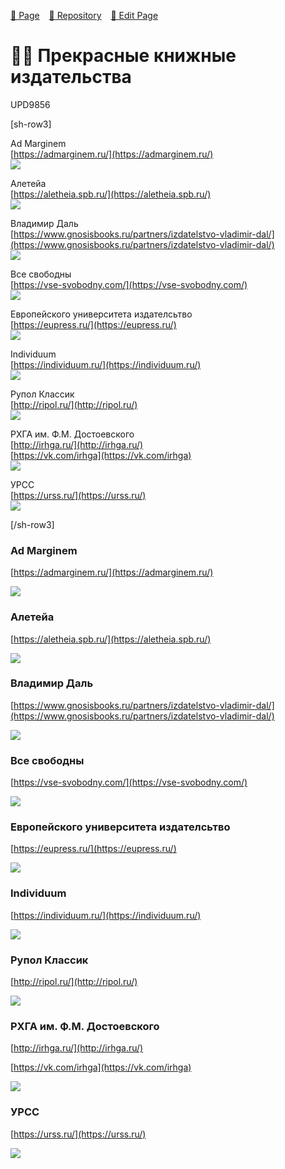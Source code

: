 <style>
	@import url("/utils/css/bootstrap-grid.css");
	@import url("/utils/css/iframe-youtube.css");
</style>
<script src="/shortcutsjs/shortcuts-v4.js" defer></script>

 
[🚀 Page](https://andrewalevin.github.io/publishers) &ensp;  [🏰 Repository](https://github.com/andrewalevin/andrewalevin.github.io) &ensp;  [🔨 Edit Page](https://github.com/andrewalevin/andrewalevin.github.io/edit/main/publishers.md)

# 📕📇 Прекрасные книжные издательства

UPD9856


[sh-row3]

Ad Marginem  
[https://admarginem.ru/](https://admarginem.ru/)  
![](https://admarginem.ru/wp-content/uploads/2019/04/logo-2x.png)


Алетейа  
[https://aletheia.spb.ru/](https://aletheia.spb.ru/)  
![](https://static.tildacdn.com/tild3236-6235-4434-a339-663062653038/Logo_2_bel__.png)


Владимир Даль  
[https://www.gnosisbooks.ru/partners/izdatelstvo-vladimir-dal/](https://www.gnosisbooks.ru/partners/izdatelstvo-vladimir-dal/)  
![](https://www.gnosisbooks.ru/upload/iblock/79b/79b840a4b0cbcf96f12c2a68260c4104.png)


Все свободны  
[https://vse-svobodny.com/](https://vse-svobodny.com/)  
![](https://vse-svobodny.com/wp-content/uploads/2022/03/cropped-%D0%BB%D0%BE%D0%B3%D0%BE%D1%82%D0%B8%D0%BF-%D0%92%D0%A1-2021-140x126.jpg)


Европейского университета издателсьтво  
[https://eupress.ru/](https://eupress.ru/)  
![](https://eupress.ru/design/logo-new.jpg)


Individuum  
[https://individuum.ru/](https://individuum.ru/)  
![](https://a.bmstatic.com/iu/full_logo-b748aeaaec0d89e277b478deb217e7df.svg)


Рупол Классик  
[http://ripol.ru/](http://ripol.ru/)  
![](http://ripol.ru/i/logo-ripol.svg)


РХГА им. Ф.М. Достоевского  
[http://irhga.ru/](http://irhga.ru/)  
[https://vk.com/irhga](https://vk.com/irhga)  
![](http://irhga.ru/wp-content/uploads/2017/12/reshetka1.jpg)


УРСС  
[https://urss.ru/](https://urss.ru/)  
![](https://urss.ru/design/logo_ru_5.jpg)


[/sh-row3]




### Ad Marginem

[https://admarginem.ru/](https://admarginem.ru/)

![](https://admarginem.ru/wp-content/uploads/2019/04/logo-2x.png)


### Алетейа

[https://aletheia.spb.ru/](https://aletheia.spb.ru/)


![](https://static.tildacdn.com/tild3236-6235-4434-a339-663062653038/Logo_2_bel__.png)

### Владимир Даль

[https://www.gnosisbooks.ru/partners/izdatelstvo-vladimir-dal/](https://www.gnosisbooks.ru/partners/izdatelstvo-vladimir-dal/)

![](https://www.gnosisbooks.ru/upload/iblock/79b/79b840a4b0cbcf96f12c2a68260c4104.png)


### Все свободны

[https://vse-svobodny.com/](https://vse-svobodny.com/)

![](https://vse-svobodny.com/wp-content/uploads/2022/03/cropped-%D0%BB%D0%BE%D0%B3%D0%BE%D1%82%D0%B8%D0%BF-%D0%92%D0%A1-2021-140x126.jpg)


### Европейского университета издателсьтво

[https://eupress.ru/](https://eupress.ru/)

![](https://eupress.ru/design/logo-new.jpg)


### Individuum 

[https://individuum.ru/](https://individuum.ru/)

![](https://a.bmstatic.com/iu/full_logo-b748aeaaec0d89e277b478deb217e7df.svg)



### Рупол Классик

[http://ripol.ru/](http://ripol.ru/)

![](http://ripol.ru/i/logo-ripol.svg)


### РХГА им. Ф.М. Достоевского

[http://irhga.ru/](http://irhga.ru/)

[https://vk.com/irhga](https://vk.com/irhga)

![](http://irhga.ru/wp-content/uploads/2017/12/reshetka1.jpg)


### УРСС

[https://urss.ru/](https://urss.ru/)

![](https://urss.ru/design/logo_ru_5.jpg)




